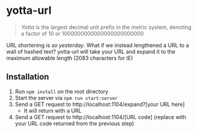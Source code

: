 # yotta-url

> _Yotta_ is the largest decimal unit prefix in the metric system, denoting a factor of 10 or 1000000000000000000000000

URL shortening is _so yesterday_. What if we instead lengthened a URL to a wall of hashed text? yotta-url will take your URL and expand it to the maximum allowable length (2083 characters for IE)

## Installation
1. Run `npm install` on the root directory
2. Start the server via `npm run start:server`
3. Send a GET request to http://localhost:1104/expand?[your URL here]
    - It will return with a URL
4. Send a GET request to http://localhost:1104/[URL code] (replace with your URL code returned from the previous step)
